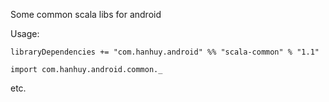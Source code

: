 Some common scala libs for android

Usage:

`libraryDependencies += "com.hanhuy.android" %% "scala-common" % "1.1"`

`import com.hanhuy.android.common._`

etc.
